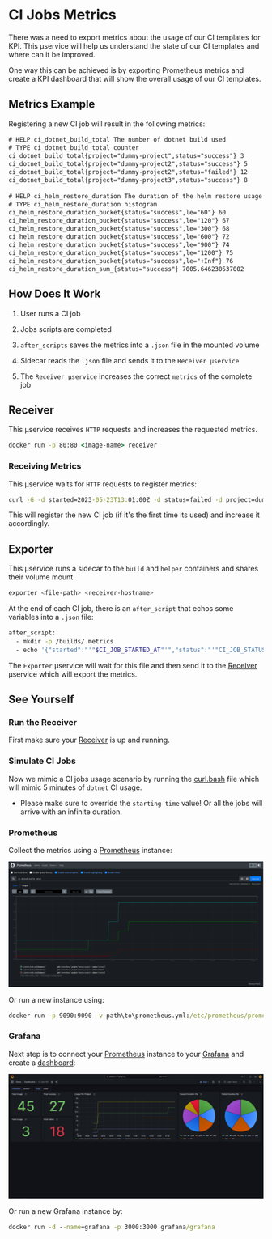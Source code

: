 # CI Jobs Metrics

There was a need to export metrics about the usage of our CI templates for KPI. This µservice will help us understand the state of our CI templates and where can it be improved.

One way this can be achieved is by exporting Prometheus metrics and create a KPI dashboard that will show the overall usage of our CI templates.

## Metrics Example

Registering a new CI job will result in the following metrics:

```prometheus
# HELP ci_dotnet_build_total The number of dotnet build used
# TYPE ci_dotnet_build_total counter
ci_dotnet_build_total{project="dummy-project",status="success"} 3
ci_dotnet_build_total{project="dummy-project2",status="success"} 5
ci_dotnet_build_total{project="dummy-project2",status="failed"} 12
ci_dotnet_build_total{project="dummy-project3",status="success"} 8

# HELP ci_helm_restore_duration The duration of the helm restore usage
# TYPE ci_helm_restore_duration histogram
ci_helm_restore_duration_bucket{status="success",le="60"} 60
ci_helm_restore_duration_bucket{status="success",le="120"} 67
ci_helm_restore_duration_bucket{status="success",le="300"} 68
ci_helm_restore_duration_bucket{status="success",le="600"} 72
ci_helm_restore_duration_bucket{status="success",le="900"} 74
ci_helm_restore_duration_bucket{status="success",le="1200"} 75
ci_helm_restore_duration_bucket{status="success",le="+Inf"} 76
ci_helm_restore_duration_sum_{status="success"} 7005.646230537002
```

## How Does It Work

1. User runs a CI job

1. Jobs scripts are completed

1. `after_scripts` saves the metrics into a `.json` file in the mounted volume

1. Sidecar reads the `.json` file and sends it to the `Receiver µservice`

1. The `Receiver µservice` increases the correct `metrics` of the complete job

## Receiver

This µservice receives `HTTP` requests and increases the requested metrics.

```cmd
docker run -p 80:80 <image-name> receiver
```

### Receiving Metrics

This µservice waits for `HTTP` requests to register metrics:

```cmd
curl -G -d started=2023-05-23T13:01:00Z -d status=failed -d project=dummy-project -d name=dotnet_build http://localhost:80/jobs
```

This will register the new CI job (if it's the first time its used) and increase it accordingly.

## Exporter

This µservice runs a sidecar to the `build` and `helper` containers and shares their volume mount.

```sh
exporter <file-path> <receiver-hostname>
```

At the end of each CI job, there is an `after_script` that echos some variables into a `.json` file:

```sh
after_script:
  - mkdir -p /builds/.metrics
  - echo '{"started":"'"$CI_JOB_STARTED_AT"'","status":"'"CI_JOB_STATUS"'","project":"'"CI_PROJECT_PATH"'","name":"'"$CI_JOB_NAME"'"}' > /builds/.metrics/metrics.json
```

The `Exporter` µservice will wait for this file and then send it to the [Receiver](/README.md/#receiver) µservice which will export the metrics.

## See Yourself

### Run the Receiver

First make sure your [Receiver](/README.md/#receiver) is up and running.

### Simulate CI Jobs

Now we mimic a CI jobs usage scenario by running the [curl.bash](/docs/curl.sh) file which will mimic 5 minutes of `dotnet` CI usage.

- Please make sure to override the `starting-time` value! Or all the jobs will arrive with an infinite duration.

### Prometheus

Collect the metrics using a [Prometheus](https://prometheus.io/) instance:

![Prometheus Query](/docs/images/prometheus-dotnet-build-example.PNG)

Or run a new instance using:

```cmd
docker run -p 9090:9090 -v path\to\prometheus.yml:/etc/prometheus/prometheus.yml prom/prometheus
```

### Grafana

Next step is to connect your [Prometheus](https://prometheus.io/) instance to your [Grafana](https://grafana.com/) and create a [dashboard](/dashboards/ci-jobs-status.json):

![Grafana Dashboard](/docs/images/grafana-dotnet-build-example.PNG)

Or run a new Grafana instance by:

```cmd
docker run -d --name=grafana -p 3000:3000 grafana/grafana
```
